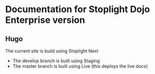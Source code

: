 # Documentation for Stoplight Dojo Enterprise version

## Hugo

The current site is build using Stoplight Next

- The develop branch is built using Staging
- The master branch is built using Live (this deploys the live docs)
